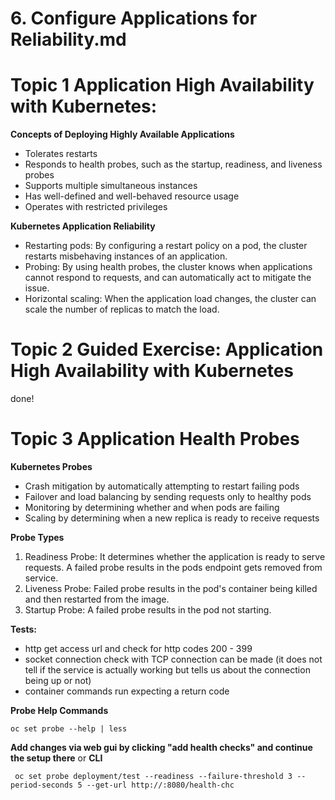 # 6.  Configure Applications for Reliability.md

# Topic 1 Application High Availability with Kubernetes:

**Concepts of Deploying Highly Available Applications**

- Tolerates restarts
- Responds to health probes, such as the startup, readiness, and liveness probes
- Supports multiple simultaneous instances
- Has well-defined and well-behaved resource usage
- Operates with restricted privileges

**Kubernetes Application Reliability**

- Restarting pods: By configuring a restart policy on a pod, the cluster restarts misbehaving instances of an application.
- Probing: By using health probes, the cluster knows when applications cannot respond to requests, and can automatically act to mitigate the issue.
- Horizontal scaling: When the application load changes, the cluster can scale the number of replicas to match the load.

# Topic 2 Guided Exercise: Application High Availability with Kubernetes
done!

# Topic 3 Application Health Probes

**Kubernetes Probes**
- Crash mitigation by automatically attempting to restart failing pods
- Failover and load balancing by sending requests only to healthy pods
- Monitoring by determining whether and when pods are failing
- Scaling by determining when a new replica is ready to receive requests

**Probe Types**

1. Readiness Probe: It determines whether the application is ready to serve requests. A failed probe results in the pods endpoint gets removed from service.
2. Liveness Probe: Failed probe results in the pod's container being killed and then restarted from the image.
3. Startup Probe: A failed probe results in the pod not starting.

**Tests:**

- http get access url and check for http codes 200 - 399
- socket connection check with TCP connection can be made (it does not tell if the service is actually working but tells us about the connection being up or not)
- container commands run expecting a return code

**Probe Help Commands**

```
oc set probe --help | less
```

**Add changes via web gui by clicking "add health checks" and continue the setup there**
or 
**CLI**

```
 oc set probe deployment/test --readiness --failure-threshold 3 --period-seconds 5 --get-url http://:8080/health-chc
```
